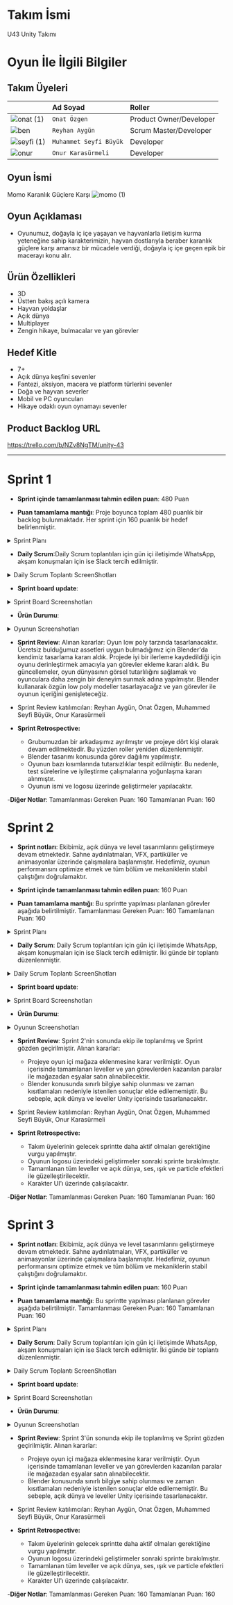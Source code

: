 # **Takım İsmi**

U43 Unity Takımı 


# Oyun İle İlgili Bilgiler

## Takım Üyeleri

|  | Ad Soyad   | Roller               |
| :-------- | :------- | :------------------------- |
| ![onat (1)](https://github.com/onatzgn/BootcampUnityGrup43/assets/73064280/14323a5c-1554-403c-8f34-afbec9bf9c9a) | `Onat Özgen` | Product Owner/Developer |
| ![ben](https://github.com/onatzgn/BootcampUnityGrup43/assets/73064280/b1f76621-be28-4d9b-b4f1-4f85fe9b1ac3)| `Reyhan Aygün` | Scrum Master/Developer |
|![seyfi (1)](https://github.com/onatzgn/BootcampUnityGrup43/assets/73064280/57c21d4f-b52c-4c8a-982e-f4139e01e5d5) | `Muhammet Seyfi Büyük` | Developer |
| ![onur](https://github.com/onatzgn/BootcampUnityGrup43/assets/73064280/062bea74-e127-42f5-a08f-01975ec3fec3) | `Onur Karasürmeli` | Developer |


## Oyun İsmi

Momo Karanlık Güçlere Karşı
![momo (1)](https://github.com/onatzgn/BootcampUnityGrup43/assets/73064280/d2379967-fda5-4aea-85a2-0676b3783141)


## Oyun Açıklaması

- Oyunumuz, doğayla iç içe yaşayan ve hayvanlarla iletişim kurma yeteneğine sahip karakterimizin, hayvan dostlarıyla beraber karanlık güçlere karşı amansız bir mücadele verdiği, doğayla iç içe geçen epik bir macerayı konu alır. 

## Ürün Özellikleri

- 3D
- Üstten bakış açılı kamera
- Hayvan yoldaşlar
- Açık dünya
- Multiplayer
- Zengin hikaye, bulmacalar ve yan görevler

## Hedef Kitle

- 7+
- Açık dünya keşfini sevenler
- Fantezi, aksiyon, macera ve platform türlerini sevenler
- Doğa ve hayvan severler
- Mobil ve PC oyuncuları
- Hikaye odaklı oyun oynamayı sevenler

## Product Backlog URL

https://trello.com/b/NZv8NgTM/unity-43

---

# Sprint 1


- **Sprint içinde tamamlanması tahmin edilen puan**: 480 Puan 

- **Puan tamamlama mantığı**: Proje boyunca toplam 480 puanlık bir backlog bulunmaktadır. Her sprint için 160 puanlık bir hedef belirlenmiştir.
<details>
 <summary>Sprint Planı</summary>

![sprint 1](https://github.com/user-attachments/assets/f3257927-fa70-4dc0-9ac3-030f06a8d66d)


 </details>

- **Daily Scrum**:Daily Scrum toplantıları için gün içi iletişimde WhatsApp, akşam konuşmaları için ise Slack tercih edilmiştir.
 <details>
<summary>Daily Scrum Toplantı ScreenShotları</summary>
   
   | ![wp2 (1)](https://github.com/onatzgn/BootcampUnityGrup43/assets/73064280/df77cc3f-886e-47fb-9d88-f7a56665a396)|![wp1 (2)](https://github.com/onatzgn/BootcampUnityGrup43/assets/73064280/d8bb59da-6fe2-454c-99a3-f6f4961f08fb)| ![wp3 (1)](https://github.com/onatzgn/BootcampUnityGrup43/assets/73064280/02037980-2469-416b-abb3-ea446cb5010f)  |
 </details>

- **Sprint board update**: 
 <details>
  
 <summary>Sprint Board Screenshotları</summary>

![trello1](https://github.com/onatzgn/BootcampUnityGrup43/assets/73064280/a224569e-5ca0-4962-b8e8-01e14c81502e)
![trello 2](https://github.com/onatzgn/BootcampUnityGrup43/assets/73064280/5daf4c67-d90b-4d43-9f55-7be931ec8dae)

 </details>
 
- **Ürün Durumu**: 
 <details>
 <summary>Oyunun Screenshotları</summary>


![açık_dünya_örnek_sahnesi](https://github.com/onatzgn/BootcampUnityGrup43/assets/73064280/88e41c09-85a2-4da0-89ca-bc9d367930e5)
![karakter](https://github.com/onatzgn/BootcampUnityGrup43/assets/73064280/3e1ad81c-e403-4693-8b10-b8eaec5be58a)  
![blender](https://github.com/onatzgn/BootcampUnityGrup43/assets/73064280/be2e4108-7e2c-463f-b629-2cf590e32b15)


 </details>

- **Sprint Review**: Alınan kararlar: Oyun low poly tarzında tasarlanacaktır. Ücretsiz bulduğumuz assetleri uygun bulmadığımız için Blender'da kendimiz tasarlama kararı aldık. Projede iyi bir ilerleme kaydedildiği için oyunu derinleştirmek amacıyla yan görevler ekleme kararı aldık. Bu güncellemeler, oyun dünyasının görsel tutarlılığını sağlamak ve oyunculara daha zengin bir deneyim sunmak adına yapılmıştır. Blender kullanarak özgün low poly modeller tasarlayacağız ve yan görevler ile oyunun içeriğini genişleteceğiz.
- Sprint Review katılımcıları: Reyhan Aygün, Onat Özgen, Muhammed Seyfi Büyük, Onur Karasürmeli


- **Sprint Retrospective:**
  - Grubumuzdan bir arkadaşımız ayrılmıştır ve projeye dört kişi olarak devam edilmektedir. Bu yüzden roller yeniden düzenlenmiştir.
  - Blender tasarımı konusunda görev dağılımı yapılmıştır.
  - Oyunun bazı kısımlarında tutarsızlıklar tespit edilmiştir. Bu nedenle, test sürelerine ve iyileştirme çalışmalarına yoğunlaşma kararı alınmıştır.
  - Oyunun ismi ve logosu üzerinde geliştirmeler yapılacaktır.

-**Diğer Notlar**:
Tamamlanması Gereken Puan: 160
Tamamlanan Puan: 160



# Sprint 2

- **Sprint notları**: Ekibimiz, açık dünya ve level tasarımlarını geliştirmeye devam etmektedir. Sahne aydınlatmaları, VFX, partiküller ve animasyonlar üzerinde çalışmalara başlanmıştır. Hedefimiz, oyunun performansını optimize etmek ve tüm bölüm ve mekaniklerin stabil çalıştığını doğrulamaktır.

- **Sprint içinde tamamlanması tahmin edilen puan**: 160 Puan
 
- **Puan tamamlama mantığı**:
Bu sprintte yapılması planlanan görevler aşağıda belirtilmiştir. 
Tamamlanması Gereken Puan: 160
Tamamlanan Puan: 160
 <details>
 <summary>Sprint Planı</summary>

![sprint 2](https://github.com/user-attachments/assets/0c417d0c-6953-4d38-9ca5-204aba49aa47)


 </details>
  
- **Daily Scrum**: Daily Scrum toplantıları için gün içi iletişimde WhatsApp, akşam konuşmaları için ise Slack tercih edilmiştir. İki günde bir toplantı düzenlenmiştir.
 <details>
<summary>Daily Scrum Toplantı ScreenShotları</summary>
   
   |![wp4 (1)](https://github.com/user-attachments/assets/1c9639c4-74bb-4fb1-9b62-896b622f91aa)|![wp5 (1)](https://github.com/user-attachments/assets/89ded34e-bd7f-4552-ba5f-e418a7c4773b)| ![wp6 (1)](https://github.com/user-attachments/assets/b4db7263-7336-4c16-a56f-dfae05b4e98c)  |
   
 </details>
 
- **Sprint board update**: 
 <details>
  
 <summary>Sprint Board Screenshotları</summary>
 
![trelloekran](https://github.com/user-attachments/assets/aef1929a-3479-4cbb-a6ea-128609a67566)
![trelloekran2](https://github.com/user-attachments/assets/eec98365-4832-4970-81ec-60d98b00f80d)

 </details>

 - **Ürün Durumu**: 
 <details>
 <summary>Oyunun Screenshotları</summary>
  
![oyunıcıgorsel](https://github.com/user-attachments/assets/eea0c6e5-1a81-4f2f-8f7f-d13d1f0efd74)
![oyunıcı](https://github.com/user-attachments/assets/6e4e08d8-c4c8-47ed-b39f-b53ddb3c793b)

 </details>
 
- **Sprint Review**: Sprint 2'nin sonunda ekip ile toplanılmış ve Sprint gözden geçirilmiştir. Alınan kararlar:
  - Projeye oyun içi mağaza eklenmesine karar verilmiştir. Oyun içerisinde tamamlanan leveller ve yan görevlerden kazanılan paralar ile mağazadan eşyalar satın alınabilecektir.
  - Blender konusunda sınırlı bilgiye sahip olunması ve zaman kısıtlamaları nedeniyle istenilen sonuçlar elde edilememiştir. Bu sebeple, açık dünya ve leveller Unity içerisinde tasarlanacaktır.


- Sprint Review katılımcıları: Reyhan Aygün, Onat Özgen, Muhammed Seyfi Büyük, Onur Karasürmeli


- **Sprint Retrospective:**
  - Takım üyelerinin gelecek sprintte daha aktif olmaları gerektiğine vurgu yapılmıştır.
  - Oyunun logosu üzerindeki geliştirmeler sonraki sprinte bırakılmıştır.
  - Tamamlanan tüm leveller ve açık dünya, ses, ışık ve particle efektleri ile güzelleştirilecektir.
  - Karakter UI'ı üzerinde çalışılacaktır.

-**Diğer Notlar**:
Tamamlanması Gereken Puan: 160
Tamamlanan Puan: 160


# Sprint 3

- **Sprint notları**: Ekibimiz, açık dünya ve level tasarımlarını geliştirmeye devam etmektedir. Sahne aydınlatmaları, VFX, partiküller ve animasyonlar üzerinde çalışmalara başlanmıştır. Hedefimiz, oyunun performansını optimize etmek ve tüm bölüm ve mekaniklerin stabil çalıştığını doğrulamaktır.

- **Sprint içinde tamamlanması tahmin edilen puan**: 160 Puan
 
- **Puan tamamlama mantığı**:
Bu sprintte yapılması planlanan görevler aşağıda belirtilmiştir. 
Tamamlanması Gereken Puan: 160
Tamamlanan Puan: 160

 <details>
 <summary>Sprint Planı</summary>

![sprint3](https://github.com/user-attachments/assets/a02515ec-4882-47d0-a438-fe25cd02724c)


 </details>
  
- **Daily Scrum**: Daily Scrum toplantıları için gün içi iletişimde WhatsApp, akşam konuşmaları için ise Slack tercih edilmiştir. İki günde bir toplantı düzenlenmiştir.
 <details>
<summary>Daily Scrum Toplantı ScreenShotları</summary>
   
   |![wp3_1](https://github.com/user-attachments/assets/9795e4a9-6e1a-437a-bb20-c73d82fa0e5e)|![wp3_3](https://github.com/user-attachments/assets/2092f82b-2070-4498-b16d-9683952ef709)| ![wp3_2](https://github.com/user-attachments/assets/df1efb79-121d-4046-a25f-ef598482bc1d)  |
   
 </details>
 
- **Sprint board update**: 
 <details>
  
 <summary>Sprint Board Screenshotları</summary>
 
![trelloekran](https://github.com/user-attachments/assets/aef1929a-3479-4cbb-a6ea-128609a67566)
![trelloekran2](https://github.com/user-attachments/assets/eec98365-4832-4970-81ec-60d98b00f80d)

 </details>

 - **Ürün Durumu**: 
 <details>
 <summary>Oyunun Screenshotları</summary>
  
  ![menu](https://github.com/user-attachments/assets/9fcd519e-e937-4b37-b2b6-5287b125908b)
  ![seyfi](https://github.com/user-attachments/assets/a02a278c-d274-4811-a0f5-06bc184d859b)
  ![onur](https://github.com/user-attachments/assets/593757cd-141c-414d-9320-d1dcc786a4ef)


 </details>
 
- **Sprint Review**: Sprint 3'ün sonunda ekip ile toplanılmış ve Sprint gözden geçirilmiştir. Alınan kararlar:
  - Projeye oyun içi mağaza eklenmesine karar verilmiştir. Oyun içerisinde tamamlanan leveller ve yan görevlerden kazanılan paralar ile mağazadan eşyalar satın alınabilecektir.
  - Blender konusunda sınırlı bilgiye sahip olunması ve zaman kısıtlamaları nedeniyle istenilen sonuçlar elde edilememiştir. Bu sebeple, açık dünya ve leveller Unity içerisinde tasarlanacaktır.


- Sprint Review katılımcıları: Reyhan Aygün, Onat Özgen, Muhammed Seyfi Büyük, Onur Karasürmeli


- **Sprint Retrospective:**
  - Takım üyelerinin gelecek sprintte daha aktif olmaları gerektiğine vurgu yapılmıştır.
  - Oyunun logosu üzerindeki geliştirmeler sonraki sprinte bırakılmıştır.
  - Tamamlanan tüm leveller ve açık dünya, ses, ışık ve particle efektleri ile güzelleştirilecektir.
  - Karakter UI'ı üzerinde çalışılacaktır.

-**Diğer Notlar**:
Tamamlanması Gereken Puan: 160
Tamamlanan Puan: 160

  
